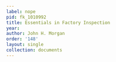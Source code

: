 ```yaml
---
label: nope
pid: fk_1010992
title: Essentials in Factory Inspection
year: 
author: John H. Morgan
order: '148'
layout: single
collection: documents
---
```

